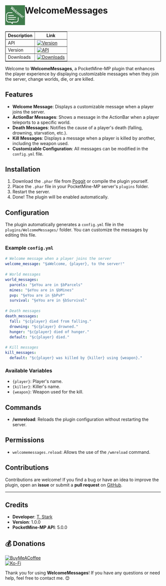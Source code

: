 <h1>WelcomeMessages<img src="icon.png" height="64" width="64" align="left"></img></h1><br/>

<table border="1">
  <tr>
    <th>Description</th>
    <th>Link</th>
  </tr>
  <tr>
    <td>API</td>
    <td><a href="https://poggit.pmmp.io/p/WelcomeMessages"><img src="https://poggit.pmmp.io/shield.api/WelcomeMessages" alt="Version"></a></td>
  </tr>
  <tr>
    <td>Version</td>
    <td><a href="https://poggit.pmmp.io/p/WelcomeMessages"><img src="https://poggit.pmmp.io/shield.state/WelcomeMessages" alt="API"></a></td>
  </tr>
  <tr>
    <td>Downloads</td>
    <td><a href="https://poggit.pmmp.io/p/WelcomeMessages"><img src="https://poggit.pmmp.io/shield.dl.total/WelcomeMessages" alt="Downloads"></a></td>
  </tr>
</table>

Welcome to **WelcomeMessages**, a PocketMine-MP plugin that enhances the player experience by displaying customizable messages when they join the server, change worlds, die, or are killed.

## **Features**
- **Welcome Message**: Displays a customizable message when a player joins the server.
- **ActionBar Messages**: Shows a message in the ActionBar when a player teleports to a specific world.
- **Death Messages**: Notifies the cause of a player's death (falling, drowning, starvation, etc.).
- **Kill Messages**: Displays a message when a player is killed by another, including the weapon used.
- **Customizable Configuration**: All messages can be modified in the `config.yml` file.


## **Installation**
1. Download the `.phar` file from [Poggit](https://poggit.pmmp.io) or compile the plugin yourself.
2. Place the `.phar` file in your PocketMine-MP server's `plugins` folder.
3. Restart the server.
4. Done! The plugin will be enabled automatically.

## **Configuration**
The plugin automatically generates a `config.yml` file in the `plugins/WelcomeMessages/` folder. You can customize the messages by editing this file.

### **Example `config.yml`**
```yaml
# Welcome message when a player joins the server
welcome_message: "§aWelcome, {player}, to the server!"

# World messages
world_messages:
  parcels: "§eYou are in §bParcels"
  mines: "§eYou are in §bMines"
  pvp: "§eYou are in §bPvP"
  survival: "§eYou are in §bSurvival"

# Death messages
death_messages:
  fall: "§c{player} died from falling."
  drowning: "§c{player} drowned."
  hunger: "§c{player} died of hunger."
  default: "§c{player} died."

# Kill messages
kill_messages:
  default: "§c{player} was killed by {killer} using {weapon}."
```

### **Available Variables**
- `{player}`: Player's name.
- `{killer}`: Killer's name.
- `{weapon}`: Weapon used for the kill.

## **Commands**
- **/wmreload**: Reloads the plugin configuration without restarting the server.

## **Permissions**
- `welcomemessages.reload`: Allows the use of the `/wmreload` command.

## **Contributions**
Contributions are welcome! If you find a bug or have an idea to improve the plugin, open an **issue** or submit a **pull request** on [GitHub](https://github.com/t-starks/WelcomeMessages).

---

## **Credits**
- **Developer**: [T. Stark](https://github.com/t-starks)
- **Version**: 1.0.0
- **PocketMine-MP API**: 5.0.0

## 💰 Donations
[![BuyMeACoffee](https://img.shields.io/badge/Buy%20Me%20a%20Coffee-ffdd00?style=for-the-badge&logo=buy-me-a-coffee&logoColor=black)](https://buymeacoffee.com/tstark)  
[![Ko-Fi](https://img.shields.io/badge/Ko--fi-F16061?style=for-the-badge&logo=ko-fi&logoColor=white)](https://ko-fi.com/tstark)

Thank you for using **WelcomeMessages**! If you have any questions or need help, feel free to contact me. 😊
